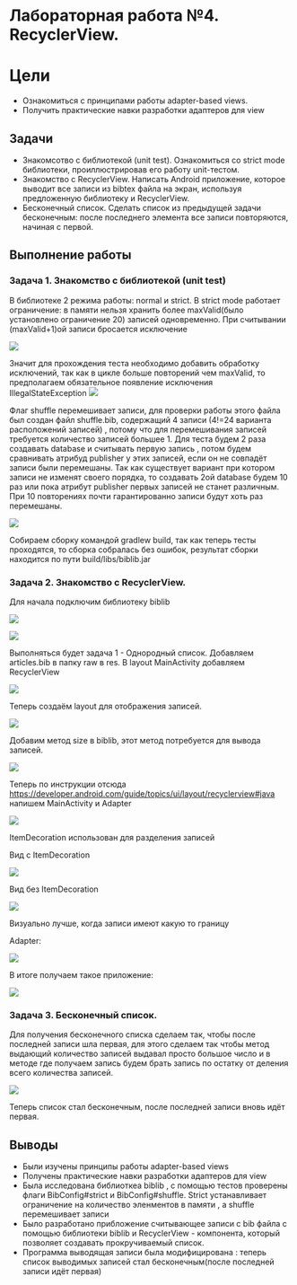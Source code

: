 # Лабораторная работа №4. RecyclerView.
# Цели
* Ознакомиться с принципами работы adapter-based views.
* Получить практические навки разработки адаптеров для view
## Задачи
* Знакомсотво с библиотекой (unit test).
Ознакомиться со strict mode библиотеки, проиллюстрировав его работу unit-тестом.
* Знакомство с RecyclerView.
Написать Android приложение, которое выводит все записи из bibtex файла на экран, используя предложенную библиотеку и RecyclerView.
* Бесконечный список.
Сделать список из предыдущей задачи бесконечным: после последнего элемента все записи повторяются, начиная с первой.
## Выполнение работы
### Задача 1. Знакомство с библиотекой (unit test)
В библиотеке 2 режима работы: normal и strict. В strict mode работает ограничение: в памяти нельзя хранить более maxValid(было установлено ограничение 20) записей одновременно.
При считывании (maxValid+1)ой записи бросается исключение

![](https://github.com/SukhachevN/AndroidLab4/blob/main/img/exception.png)

Значит для прохождения теста необходимо добавить обработку исключений, так как в цикле больше повторений чем maxValid, то предполагаем обязательное появление исключения IllegalStateException
![](https://github.com/SukhachevN/AndroidLab4/blob/main/img/strict.png)

Флаг shuffle перемешивает записи, для проверки работы этого файла был создан файл shuffle.bib, содержащий 4 записи (4!=24 варианта расположений записей) , потому что для перемешивания записей требуется количество записей большее 1. Для теста будем 2 раза создавать database и считывать первую запись , потом будем сравнивать атрибуд publisher у этих записей, если он не совпадёт записи были перемешаны. Так как существует вариант при котором записи не изменят своего порядка, то создавать 2ой database будем 10 раз или пока атрибут publisher первых записей не станет различным. При 10 повторениях почти гарантированно записи будут хоть раз перемешаны.

![](https://github.com/SukhachevN/AndroidLab4/blob/main/img/shuffle.png)

Собираем сборку командой gradlew build, так как теперь тесты проходятся, то сборка собралась без ошибок, результат сборки находится по пути build/libs/biblib.jar

### Задача 2. Знакомство с RecyclerView.
Для начала подключим библиотеку biblib

![](https://github.com/SukhachevN/AndroidLab4/blob/main/img/biblib.png)

![](https://github.com/SukhachevN/AndroidLab4/blob/main/img/biblib2.png)

Выполняться будет задача 1 - Однородный список.
Добавляем articles.bib в папку raw в res.
В layout MainActivity добавляем RecyclerView

![](https://github.com/SukhachevN/AndroidLab4/blob/main/img/layoutMain.png)

Теперь создаём layout для отображения записей.

![](https://github.com/SukhachevN/AndroidLab4/blob/main/img/layoutbiblib.png)

Добавим метод size в biblib, этот метод потребуется для вывода записей.

![](https://github.com/SukhachevN/AndroidLab4/blob/main/img/size.png)

Теперь по инструкции отсюда https://developer.android.com/guide/topics/ui/layout/recyclerview#java напишем MainActivity и Adapter

![](https://github.com/SukhachevN/AndroidLab4/blob/main/img/mainactivity.png)

ItemDecoration использован для разделения записей

Вид с ItemDecoration

![](https://github.com/SukhachevN/AndroidLab4/blob/main/img/withdec.png)

Вид без ItemDecoration

![](https://github.com/SukhachevN/AndroidLab4/blob/main/img/withoutdec.png)

Визуально лучше, когда записи имеют какую то границу

Adapter:

![](https://github.com/SukhachevN/AndroidLab4/blob/main/img/adaptercode.png)

В итоге получаем такое приложение:

![](https://github.com/SukhachevN/AndroidLab4/blob/main/img/result.png)

### Задача 3. Бесконечный список.
Для получения бесконечного списка сделаем так, чтобы после последней записи шла первая, для этого сделаем так чтобы метод выдающий количество записей выдавал просто большое число и в методе где получаем запись будем брать запись по остатку от деления всего количества записей.

![](https://github.com/SukhachevN/AndroidLab4/blob/main/img/endless.png)

Теперь список стал бесконечным, после последней записи вновь идёт первая.

## Выводы
* Были изучены принципы работы adapter-based views
* Получены практические навки разработки адаптеров для view
* Была исследована библиоткеа biblib , с помощью тестов проверены флаги BibConfig#strict и BibConfig#shuffle. Strict устанавливает ограничение на количество эленментов в памяти , а shuffle перемешивает записи
* Было разработано прибложение считывающее записи с bib файла с помощью библиотеки biblib и RecyclerView - компонента, который позволяет создавать прокручиваемый список.
* Программа выводящая записи была модифицирована : теперь список выводимых записей стал бесконечным(после последней записи идёт первая)
